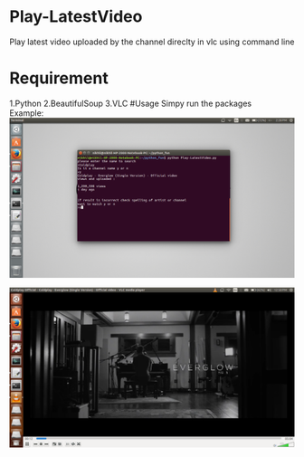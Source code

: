 # Play-LatestVideo
Play latest video uploaded by the channel direclty in vlc using command line
# Requirement
1.Python
2.BeautifulSoup
3.VLC
#Usage
Simpy run the packages  
Example:  
![](https://github.com/NikhilDhyani/Play-LatestVideo/blob/master/Images/Screenshot%20from%202016-12-11%2014-28-14.png) 

![](https://github.com/NikhilDhyani/Play-LatestVideo/blob/master/Images/Screenshot%20from%202016-12-10%2012-50-21.png)

